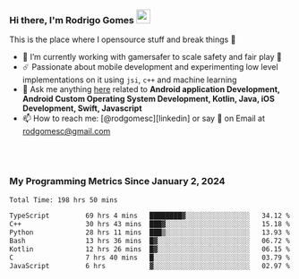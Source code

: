 
### Hi there, I'm Rodrigo Gomes <img src="https://media.giphy.com/media/hvRJCLFzcasrR4ia7z/giphy.gif" width="25px">
This is the place where I opensource stuff and break things 🤣
- 🔭 I’m currently working with gamersafer to scale safety and fair play 💜
- ☄️ Passionate about mobile development and experimenting low level implementations on it using `jsi`, `c++` and machine learning
- 💬 Ask me anything [here](https://github.com/rodgomesc/rodgomesc/issues) related to <b>Android application Development, Android Custom Operating System Development, Kotlin, Java, iOS Development, Swift, Javascript</b>
- 📫 How to reach me: [@rodgomesc][linkedin] or say 👋 on Email at [rodgomesc@gmail.com](mailto:rodgomesc@gmail.com)


<br/>

<!-- 
<picture>
  <img src="/github-metrics.svg" alt="Metrics">
</picture>
-->

</br>

### My Programming Metrics Since January 2, 2024 


<!--START_SECTION:waka-->

```txt
Total Time: 198 hrs 50 mins

TypeScript         69 hrs 4 mins   ████████▓░░░░░░░░░░░░░░░░   34.12 %
C++                30 hrs 43 mins  ███▓░░░░░░░░░░░░░░░░░░░░░   15.18 %
Python             28 hrs 11 mins  ███▒░░░░░░░░░░░░░░░░░░░░░   13.93 %
Bash               13 hrs 36 mins  █▓░░░░░░░░░░░░░░░░░░░░░░░   06.72 %
Kotlin             12 hrs 26 mins  █▓░░░░░░░░░░░░░░░░░░░░░░░   06.15 %
C                  7 hrs 40 mins   █░░░░░░░░░░░░░░░░░░░░░░░░   03.79 %
JavaScript         6 hrs           ▓░░░░░░░░░░░░░░░░░░░░░░░░   02.97 %
```

<!--END_SECTION:waka-->
